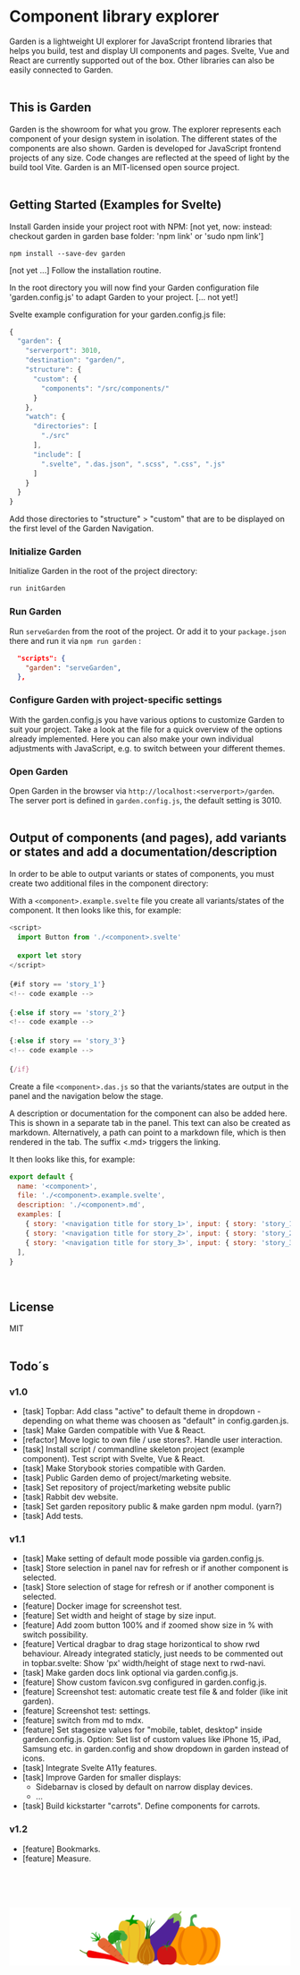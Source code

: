 # Component library explorer

Garden is a lightweight UI explorer for JavaScript frontend libraries that helps you build, test and display UI components and pages. Svelte, Vue and React are currently supported out of the box. Other libraries can also be easily connected to Garden.
<br><br>

## This is Garden

Garden is the showroom for what you grow. The explorer represents each component of your design system in isolation. The different states of the components are also shown. Garden is developed for JavaScript frontend projects of any size. Code changes are reflected at the speed of light by the build tool Vite. Garden is an MIT-licensed open source project.
<br><br>

## Getting Started (Examples for Svelte)

Install Garden inside your project root with NPM: [not yet, now: instead: checkout garden in garden base folder: 'npm link' or 'sudo npm link']

```console
npm install --save-dev garden
```

[not yet ...]
Follow the installation routine.

In the root directory you will now find your Garden configuration file 'garden.config.js' to adapt Garden to your project.
[... not yet!]

Svelte example configuration for your garden.config.js file:

```js
{
  "garden": {
    "serverport": 3010,
    "destination": "garden/",
    "structure": {
      "custom": {
        "components": "/src/components/"
      }
    },
    "watch": {
      "directories": [
        "./src"
      ],
      "include": [
        ".svelte", ".das.json", ".scss", ".css", ".js"
      ]
    }
  }
}
```

Add those directories to "structure" > "custom" that are to be displayed on the first level of the Garden Navigation.

### Initialize Garden

Initialize Garden in the root of the project directory:

```bash
run initGarden
```

### Run Garden

Run `serveGarden` from the root of the project. Or add it to your `package.json` there and run it via `npm run garden` :

```json
  "scripts": {
    "garden": "serveGarden",
  },
```

### Configure Garden with project-specific settings

With the garden.config.js you have various options to customize Garden to suit your project. Take a look at the file for a quick overview of the options already implemented. Here you can also make your own individual adjustments with JavaScript, e.g. to switch between your different themes.

### Open Garden

Open Garden in the browser via `http://localhost:<serverport>/garden`. The server port is defined in `garden.config.js`, the default setting is 3010.
<br><br>

## Output of components (and pages), add variants or states and add a documentation/description

In order to be able to output variants or states of components, you must create two additional files in the component directory:

With a `<component>.example.svelte` file you create all variants/states of the component. It then looks like this, for example:

```js
<script>
  import Button from './<component>.svelte'

  export let story
</script>

{#if story == 'story_1'}
<!-- code example -->

{:else if story == 'story_2'}
<!-- code example -->

{:else if story == 'story_3'}
<!-- code example -->

{/if}
```

Create a file `<component>.das.js` so that the variants/states are output in the panel and the navigation below the stage.

A description or documentation for the component can also be added here. This is shown in a separate tab in the panel. This text can also be created as markdown. Alternatively, a path can point to a markdown file, which is then rendered in the tab. The suffix <.md> triggers the linking.

It then looks like this, for example:

```js
export default {
  name: '<component>',
  file: './<component>.example.svelte',
  description: './<component>.md',
  examples: [
    { story: '<navigation title for story_1>', input: { story: 'story_1' } },
    { story: '<navigation title for story_2>', input: { story: 'story_2' } },
    { story: '<navigation title for story_3>', input: { story: 'story_3' } },
  ],
}
```

<br>

## License

MIT
<br><br>

## Todo´s

### v1.0

- [task] Topbar: Add class "active" to default theme in dropdown - depending on what theme was choosen as "default" in config.garden.js.
- [task] Make Garden compatible with Vue & React.
- [refactor] Move logic to own file / use stores?. Handle user interaction.
- [task] Install script / commandline skeleton project (example component). Test script with Svelte, Vue & React.
- [task] Make Storybook stories compatible with Garden.
- [task] Public Garden demo of project/marketing website.
- [task] Set repository of project/marketing website public
- [task] Rabbit dev website.
- [task] Set garden repository public & make garden npm modul. (yarn?)
- [task] Add tests.

### v1.1

- [task] Make setting of default mode possible via garden.config.js.
- [task] Store selection in panel nav for refresh or if another component is selected.
- [task] Store selection of stage for refresh or if another component is selected.
- [feature] Docker image for screenshot test.
- [feature] Set width and height of stage by size input.
- [feature] Add zoom button 100% and if zoomed show size in % with switch possibility.
- [feature] Vertical dragbar to drag stage horizontical to show rwd behaviour. Already integrated staticly, just needs to be commented out in topbar.svelte: Show 'px' width/height of stage next to rwd-navi.
- [task] Make garden docs link optional via garden.config.js.
- [feature] Show custom favicon.svg configured in garden.config.js.
- [feature] Screenshot test: automatic create test file & and folder (like init garden).
- [feature] Screenshot test: settings.
- [feature] switch from md to mdx.
- [feature] Set stagesize values for "mobile, tablet, desktop" inside garden.config.js. Option: Set list of custom values like iPhone 15, iPad, Samsung etc. in garden.config and show dropdown in garden instead of icons.
- [task] Integrate Svelte A11y features.
- [task] Improve Garden for smaller displays:
  - Sidebarnav is closed by default on narrow display devices.
  - ...
- [task] Build kickstarter "carrots". Define components for carrots.

### v1.2

- [feature] Bookmarks.
- [feature] Measure.

<br><br><br><p align="center"><img src="src/client/assets/icons/logo.svg"></p>
